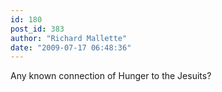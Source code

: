 ```yaml
---
id: 180
post_id: 383
author: "Richard Mallette"
date: "2009-07-17 06:48:36"
---
```

Any known connection of Hunger to the Jesuits?

